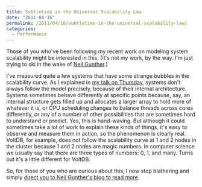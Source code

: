 ```yaml
---
title: Subtleties in the Universal Scalability Law
date: "2011-04-16"
permalink: /2011/04/16/subtleties-in-the-universal-scalability-law/
categories:
  - Performance
---
```

Those of you who've been following my recent work on modeling system scalability might be interested in this. (It's not my work, by the way. I'm just trying to ski in the wake of [Neil Gunther][1].)

I've measured quite a few systems that have some strange bubbles in the scalability curve. As I explained in [my talk on Thursday][2], systems don't always follow the model precisely, because of their internal architecture. Systems sometimes behave differently at specific points because, say, an internal structure gets filled up and allocates a larger array to hold more of whatever it is, or CPU scheduling changes to balance threads across cores differently, or any of a number of other possibilities that are sometimes hard to understand or predict. Yes, this is hand-waving. But although it could sometimes take a lot of work to explain these kinds of things, it's easy to observe and measure them in action, so the phenomenon is clearly real. VoltDB, for example, does not follow the scalability curve at 1 and 2 nodes in the cluster because 1 and 2 nodes are magic numbers. In computer science we usually say that there are three types of numbers: 0, 1, and many. Turns out it's a little different for VoltDB.

So, for those of you who are curious about this, I now stop blathering and simply [direct you to Neil Gunther's blog to read more][3].

 [1]: http://www.perfdynamics.com/
 [2]: http://en.oreilly.com/mysql2011/public/schedule/detail/17153
 [3]: http://perfdynamics.blogspot.com/2011/02/usl-fine-point-sub-amdahl-scalability.html
